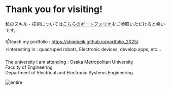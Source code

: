 # Thank you for visiting!
私のスキル・技術については[こちらのポートフォリオ](https://shimbeik.github.io/portfolio_2025/)をご参照いただけると幸いです。<br><br>
📫leach my portfolio : https://shimbeik.github.io/portfolio_2025/<br>
⚡interesting in : quadruped robots, Electronic devices, develop apps, etc...<br>
<br>
The university I am attending : Osaka Metropolitan University<br>
                                Faculty of Engineering<br>
                                Department of Electrical and Electronic Systems Engineering<br>

![entire](https://github.com/user-attachments/assets/975244e7-4d94-4f1f-ab81-c3d88fcc7147)
